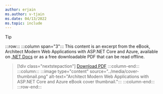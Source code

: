 ```yaml
---
author: erjain
ms.author: v-tjain
ms.date: 04/13/2022
ms.topic: include
---
```


> [!TIP]
> :::row:::
> :::column span="3":::
> This content is an excerpt from the eBook, Architect Modern Web Applications with ASP.NET Core and Azure, available on [.NET Docs](/dotnet/architecture/modern-web-apps-azure) or as a free downloadable PDF that can be read offline.
>
> > [!div class="nextstepaction"]
> > [Download PDF](https://dotnet.microsoft.com/en-us/download/e-book/aspnet/pdf)
> :::column-end:::
> :::column:::
> :::image type="content" source="../media/cover-thumbnail.png" alt-text="Architect Modern Web Applications with ASP.NET Core and Azure eBook cover thumbnail.":::
> :::column-end:::
> :::row-end:::
